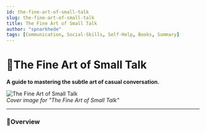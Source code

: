 ```yaml
---
id: the-fine-art-of-small-talk
slug: the-fine-art-of-small-talk
title: The Fine Art of Small Talk
author: "spnarkhede"
tags: [Communication, Social-Skills, Self-Help, Books, Summary]
---
```


# 📒The Fine Art of Small Talk

**A guide to mastering the subtle art of casual conversation.**

![The Fine Art of Small Talk](/books/covers/fineArtOfSmallTalk.jpg)  
*Cover image for "The Fine Art of Small Talk"*

---

### 📖Overview